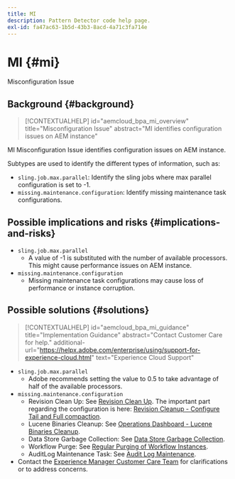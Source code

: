 ```yaml
---
title: MI
description: Pattern Detector code help page.
exl-id: fa47ac63-1b5d-43b3-8acd-4a71c3fa714e
---
```

# MI {#mi}

Misconfiguration Issue

## Background {#background}

>[!CONTEXTUALHELP]
>id="aemcloud_bpa_mi_overview"
>title="Misconfiguration Issue"
>abstract="MI identifies configuration issues on AEM instance"

MI Misconfiguration Issue identifies configuration issues on AEM instance.

Subtypes are used to identify the different types of information, such as:

* `sling.job.max.parallel`: Identify the sling jobs where max parallel configuration is set to -1.
* `missing.maintenance.configuration`: Identify missing maintenance task configurations.

## Possible implications and risks {#implications-and-risks}

* `sling.job.max.parallel`
  * A value of -1 is substituted with the number of available processors. This might cause performance issues on AEM instance.
* `missing.maintenance.configuration`
  * Missing maintenance task configurations may cause loss of performance or instance corruption.

## Possible solutions {#solutions}

>[!CONTEXTUALHELP]
>id="aemcloud_bpa_mi_guidance"
>title="Implementation Guidance"
>abstract="Contact Customer Care for help."
>additional-url="https://helpx.adobe.com/enterprise/using/support-for-experience-cloud.html" text="Experience Cloud Support"

* `sling.job.max.parallel`
  * Adobe recommends setting the value to 0.5 to take advantage of half of the available processors.
* `missing.maintenance.configuration`
  * Revision Clean Up: See [Revision Clean Up](https://experienceleague.adobe.com/en/docs/experience-manager-65/content/implementing/deploying/deploying/revision-cleanup). The important part regarding the configuration is here: [Revision Cleanup - Configure Tail and Full compaction](https://experienceleague.adobe.com/en/docs/experience-manager-65/content/implementing/deploying/deploying/revision-cleanup).
  * Lucene Binaries Cleanup: See [Operations Dashboard - Lucene Binaries Cleanup](https://experienceleague.adobe.com/en/docs/experience-manager-65/content/sites/administering/operations/operations-dashboard#lucene-binaries-cleanup).
  * Data Store Garbage Collection: See [Data Store Garbage Collection](https://experienceleague.adobe.com/en/docs/experience-manager-65/content/sites/administering/operations/data-store-garbage-collection).
  * Workflow Purge: See [Regular Purging of Workflow Instances](https://experienceleague.adobe.com/en/docs/experience-manager-65/content/sites/administering/operations/workflows-administering#regular-purging-of-workflow-instances).
  * AuditLog Maintenance Task: See [Audit Log Maintenance](https://experienceleague.adobe.com/en/docs/experience-manager-65/content/sites/administering/operations/operations-audit-log).
* Contact the [Experience Manager Customer Care Team](https://helpx.adobe.com/enterprise/using/support-for-experience-cloud.html) for clarifications or to address concerns.
